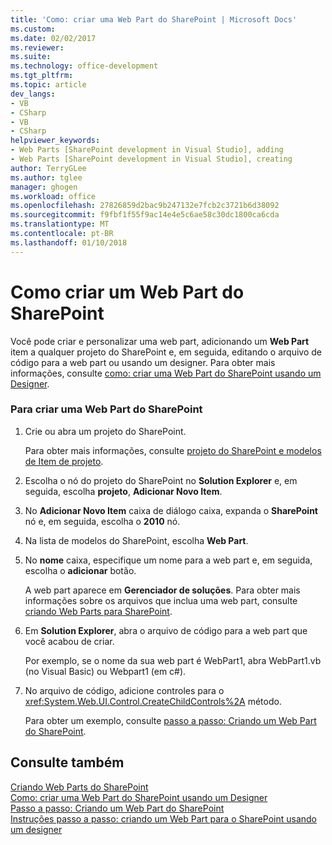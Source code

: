 ```yaml
---
title: 'Como: criar uma Web Part do SharePoint | Microsoft Docs'
ms.custom: 
ms.date: 02/02/2017
ms.reviewer: 
ms.suite: 
ms.technology: office-development
ms.tgt_pltfrm: 
ms.topic: article
dev_langs:
- VB
- CSharp
- VB
- CSharp
helpviewer_keywords:
- Web Parts [SharePoint development in Visual Studio], adding
- Web Parts [SharePoint development in Visual Studio], creating
author: TerryGLee
ms.author: tglee
manager: ghogen
ms.workload: office
ms.openlocfilehash: 27826859d2bac9b247132e7fcb2c3721b6d38092
ms.sourcegitcommit: f9fbf1f55f9ac14e4e5c6ae58c30dc1800ca6cda
ms.translationtype: MT
ms.contentlocale: pt-BR
ms.lasthandoff: 01/10/2018
---
```

# <a name="how-to-create-a-sharepoint-web-part"></a>Como criar um Web Part do SharePoint
  Você pode criar e personalizar uma web part, adicionando um **Web Part** item a qualquer projeto do SharePoint e, em seguida, editando o arquivo de código para a web part ou usando um designer. Para obter mais informações, consulte [como: criar uma Web Part do SharePoint usando um Designer](../sharepoint/how-to-create-a-sharepoint-web-part-by-using-a-designer.md).  
  
### <a name="to-create-a-sharepoint-web-part"></a>Para criar uma Web Part do SharePoint  
  
1.  Crie ou abra um projeto do SharePoint.  
  
     Para obter mais informações, consulte [projeto do SharePoint e modelos de Item de projeto](../sharepoint/sharepoint-project-and-project-item-templates.md).  
  
2.  Escolha o nó do projeto do SharePoint no **Solution Explorer** e, em seguida, escolha **projeto**, **Adicionar Novo Item**.  
  
3.  No **Adicionar Novo Item** caixa de diálogo caixa, expanda o **SharePoint** nó e, em seguida, escolha o **2010** nó.  
  
4.  Na lista de modelos do SharePoint, escolha **Web Part**.  
  
5.  No **nome** caixa, especifique um nome para a web part e, em seguida, escolha o **adicionar** botão.  
  
     A web part aparece em **Gerenciador de soluções**. Para obter mais informações sobre os arquivos que inclua uma web part, consulte [criando Web Parts para SharePoint](../sharepoint/creating-web-parts-for-sharepoint.md).  
  
6.  Em **Solution Explorer**, abra o arquivo de código para a web part que você acabou de criar.  
  
     Por exemplo, se o nome da sua web part é WebPart1, abra WebPart1.vb (no Visual Basic) ou Webpart1 (em c#).  
  
7.  No arquivo de código, adicione controles para o <xref:System.Web.UI.Control.CreateChildControls%2A> método.  
  
     Para obter um exemplo, consulte [passo a passo: Criando um Web Part do SharePoint](../sharepoint/walkthrough-creating-a-web-part-for-sharepoint.md).  
  
## <a name="see-also"></a>Consulte também  
 [Criando Web Parts do SharePoint](../sharepoint/creating-web-parts-for-sharepoint.md)   
 [Como: criar uma Web Part do SharePoint usando um Designer](../sharepoint/how-to-create-a-sharepoint-web-part-by-using-a-designer.md)   
 [Passo a passo: Criando um Web Part do SharePoint](../sharepoint/walkthrough-creating-a-web-part-for-sharepoint.md)   
 [Instruções passo a passo: criando um Web Part para o SharePoint usando um designer](../sharepoint/walkthrough-creating-a-web-part-for-sharepoint-by-using-a-designer.md)  
  
  